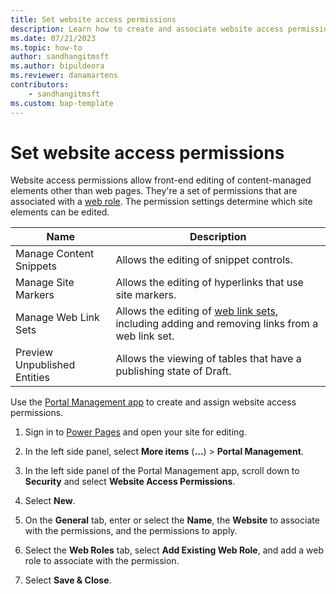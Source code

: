 ```yaml
---
title: Set website access permissions
description: Learn how to create and associate website access permissions to elements in sites you create with Microsoft Power Pages.
ms.date: 07/21/2023
ms.topic: how-to
author: sandhangitmsft
ms.author: bipuldeora
ms.reviewer: danamartens
contributors:
    - sandhangitmsft
ms.custom: bap-template
---
```


# Set website access permissions

Website access permissions allow front-end editing of content-managed elements other than web pages. They're a set of permissions that are associated with a [web role](create-web-roles.md). The permission settings determine which site elements can be edited.

| Name | Description |
| --- | --- |
| Manage Content Snippets | Allows the editing of snippet controls. |
| Manage Site Markers | Allows the editing of hyperlinks that use site markers. |
| Manage Web Link Sets | Allows the editing of [web link sets](/power-apps/maker/portals/configure/manage-web-links), including adding and removing links from a web link set. |
| Preview Unpublished Entities | Allows the viewing of tables that have a publishing state of Draft. |

Use the [Portal Management app](../configure/portal-management-app.md) to create and assign website access permissions.

1. Sign in to [Power Pages](https://make.powerpages.microsoft.com) and open your site for editing.

1. In the left side panel, select **More items** (**&hellip;**) > **Portal Management**.

1. In the left side panel of the Portal Management app, scroll down to **Security** and select **Website Access Permissions**.

1. Select **New**.

1. On the **General** tab, enter or select the **Name**, the **Website** to associate with the permissions, and the permissions to apply.

1. Select the **Web Roles** tab, select **Add Existing Web Role**, and add a web role to associate with the permission.

1. Select **Save & Close**.
